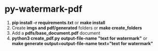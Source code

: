 # py-watermark-pdf

1. **pip install -r requirements.txt** or **make install**
2. Create **imgs and pdf/generated** folders or **make create_folders**
3. Add a **pdfs/base_document.pdf** document
4. **python3 create_pdf.py output-file-name "text for watermark"** or **make generate output=output-file-name text="text for watermark"**